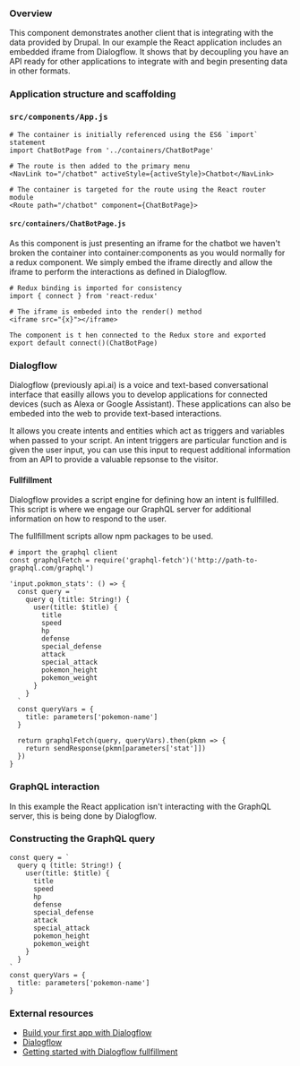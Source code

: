 ### Overview

This component demonstrates another client that is integrating with the data provided by Drupal. In our example the React application includes an embedded iframe from Dialogflow. It shows that by decoupling you have an API ready for other applications to integrate with and begin presenting data in other formats.

### Application structure and scaffolding

### `src/components/App.js`

```
# The container is initially referenced using the ES6 `import` statement
import ChatBotPage from '../containers/ChatBotPage'
```

```
# The route is then added to the primary menu
<NavLink to="/chatbot" activeStyle={activeStyle}>Chatbot</NavLink>
```

```
# The container is targeted for the route using the React router module
<Route path="/chatbot" component={ChatBotPage}>
```

#### `src/containers/ChatBotPage.js`

As this component is just presenting an iframe for the chatbot we haven't broken the container into container:components as you would normally for a redux component. We simply embed the iframe directly and allow the iframe to perform the interactions as defined in Dialogflow.

```
# Redux binding is imported for consistency
import { connect } from 'react-redux'
```

```
# The iframe is embeded into the render() method
<iframe src="{x}"></iframe>
```

```
The component is t hen connected to the Redux store and exported
export default connect()(ChatBotPage)
```

### Dialogflow

Dialogflow (previously api.ai) is a voice and text-based conversational interface that easilly allows you to develop applications for connected devices (such as Alexa or Google Assistant). These applications can also be embeded into the web to provide text-based interactions. 

It allows you create intents and entities which act as triggers and variables when passed to your script. An intent triggers are particular function and is given the user input, you can use this input to request additional information from an API to provide a valuable repsonse to the visitor.

#### Fullfillment

Dialogflow provides a script engine for defining how an intent is fullfilled. This script is where we engage our GraphQL server for additional information on how to respond to the user.

The fullfillment scripts  allow npm packages to be used.

```
# import the graphql client
const graphqlFetch = require('graphql-fetch')('http://path-to-graphql.com/graphql')
```

```
'input.pokmon_stats': () => {
  const query = `
    query q (title: String!) {
      user(title: $title) {
        title
        speed
        hp
        defense
        special_defense
        attack
        special_attack
        pokemon_height
        pokemon_weight
      }
    }
  `
  const queryVars = {
    title: parameters['pokemon-name']
  }

  return graphqlFetch(query, queryVars).then(pkmn => {
    return sendResponse(pkmn[parameters['stat']])
  })
}
```

### GraphQL interaction

In this example the React application isn't interacting with the GraphQL server, this is being done by Dialogflow.

### Constructing the GraphQL query

```
const query = `
  query q (title: String!) {
    user(title: $title) {
      title
      speed
      hp
      defense
      special_defense
      attack
      special_attack
      pokemon_height
      pokemon_weight
    }
  }
`
const queryVars = {
  title: parameters['pokemon-name']
}
```

### External resources

- [Build your first app with Dialogflow](https://developers.google.com/actions/dialogflow/first-app)
- [Dialogflow](https://dialogflow.com/)
- [Getting started with Dialogflow fullfillment](https://dialogflow.com/docs/how-tos/getting-started-fulfillment)